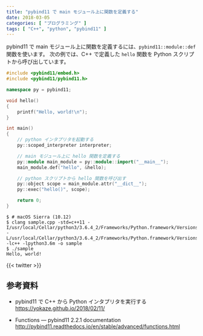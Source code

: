 ```yaml
---
title: "pybind11 で main モジュール上に関数を定義する"
date: 2018-03-05
categories: [ "プログラミング" ]
tags: [ "C++", "python", "pybind11" ]
---
```


pybind11 で main モジュール上に関数を定義するには、`pybind11::module::def` 関数を使います。
次の例では、C++ で定義した `hello` 関数を Python スクリプトから呼び出しています。

```cpp
#include <pybind11/embed.h>
#include <pybind11/pybind11.h>

namespace py = pybind11;

void hello()
{
    printf("Hello, world!\n");
}

int main()
{
    // python インタプリタを起動する
    py::scoped_interpreter interpreter;

    // main モジュール上に hello 関数を定義する
    py::module main_module = py::module::import("__main__");
    main_module.def("hello", &hello);

    // python スクリプトから hello 関数を呼び出す
    py::object scope = main_module.attr("__dict__");
    py::exec("hello()", scope);

    return 0;
}
```

```console
$ # macOS Sierra (10.12)
$ clang sample.cpp -std=c++11 -I/usr/local/Cellar/python3/3.6.4_2/Frameworks/Python.framework/Versions/3.6/include/python3.6m -L/usr/local/Cellar/python3/3.6.4_2/Frameworks/Python.framework/Versions/3.6/lib -lc++ -lpython3.6m -o sample
$ ./sample
Hello, world!
```

{{< twitter >}}

## 参考資料
- pybind11 で C++ から Python インタプリタを実行する<br />
  <span style="word-break: break-all;">
  https://yokaze.github.io/2018/02/11/
  </span>

- Functions &mdash; pybind11 2.2.1 documentation<br />
  <span style="word-break: break-all;">
  http://pybind11.readthedocs.io/en/stable/advanced/functions.html
  </span>
